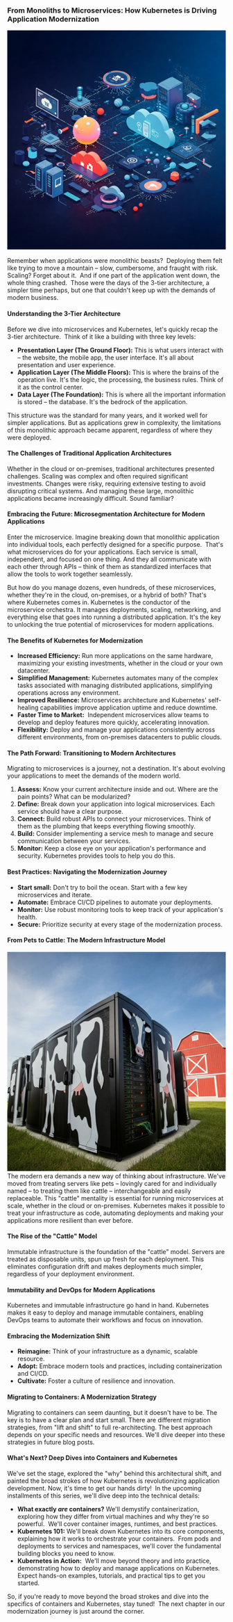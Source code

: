 ### From Monoliths to Microservices: How Kubernetes is Driving Application Modernization
![Introduction Image](/assets/images/intro_image.jpeg)

Remember when applications were monolithic beasts?  Deploying them felt like trying to move a mountain – slow, cumbersome, and fraught with risk.  Scaling? Forget about it.  And if one part of the application went down, the whole thing crashed.  Those were the days of the 3-tier architecture, a simpler time perhaps, but one that couldn't keep up with the demands of modern business.

#### Understanding the 3-Tier Architecture

Before we dive into microservices and Kubernetes, let's quickly recap the 3-tier architecture.  Think of it like a building with three key levels:

* **Presentation Layer (The Ground Floor):** This is what users interact with – the website, the mobile app, the user interface. It's all about presentation and user experience.
* **Application Layer (The Middle Floors):** This is where the brains of the operation live. It's the logic, the processing, the business rules. Think of it as the control center.
* **Data Layer (The Foundation):** This is where all the important information is stored – the database. It's the bedrock of the application.

This structure was the standard for many years, and it worked well for simpler applications. But as applications grew in complexity, the limitations of this monolithic approach became apparent, regardless of where they were deployed.

#### The Challenges of Traditional Application Architectures

Whether in the cloud or on-premises, traditional architectures presented challenges. Scaling was complex and often required significant investments. Changes were risky, requiring extensive testing to avoid disrupting critical systems. And managing these large, monolithic applications became increasingly difficult. Sound familiar?

#### Embracing the Future: Microsegmentation Architecture for Modern Applications

Enter the microservice. Imagine breaking down that monolithic application into individual tools, each perfectly designed for a specific purpose.  That's what microservices do for your applications. Each service is small, independent, and focused on one thing. And they all communicate with each other through APIs – think of them as standardized interfaces that allow the tools to work together seamlessly.

But how do you manage dozens, even hundreds, of these microservices, whether they're in the cloud, on-premises, or a hybrid of both? That's where Kubernetes comes in. Kubernetes is the conductor of the microservice orchestra. It manages deployments, scaling, networking, and everything else that goes into running a distributed application. It's the key to unlocking the true potential of microservices for modern applications.

#### The Benefits of Kubernetes for Modernization

* **Increased Efficiency:** Run more applications on the same hardware, maximizing your existing investments, whether in the cloud or your own datacenter.
* **Simplified Management:** Kubernetes automates many of the complex tasks associated with managing distributed applications, simplifying operations across any environment.
* **Improved Resilience:** Microservices architecture and Kubernetes' self-healing capabilities improve application uptime and reduce downtime.
* **Faster Time to Market:**  Independent microservices allow teams to develop and deploy features more quickly, accelerating innovation.
* **Flexibility:** Deploy and manage your applications consistently across different environments, from on-premises datacenters to public clouds.

#### The Path Forward: Transitioning to Modern Architectures

Migrating to microservices is a journey, not a destination. It's about evolving your applications to meet the demands of the modern world.

1. **Assess:** Know your current architecture inside and out. Where are the pain points? What can be modularized?
2. **Define:** Break down your application into logical microservices. Each service should have a clear purpose.
3. **Connect:** Build robust APIs to connect your microservices. Think of them as the plumbing that keeps everything flowing smoothly.
4. **Build:** Consider implementing a service mesh to manage and secure communication between your services.
5. **Monitor:** Keep a close eye on your application's performance and security. Kubernetes provides tools to help you do this.

#### Best Practices: Navigating the Modernization Journey

* **Start small:** Don't try to boil the ocean. Start with a few key microservices and iterate.
* **Automate:** Embrace CI/CD pipelines to automate your deployments.
* **Monitor:** Use robust monitoring tools to keep track of your application's health.
* **Secure:** Prioritize security at every stage of the modernization process.

#### From Pets to Cattle: The Modern Infrastructure Model
![Cattle Servers](/assets/images/cattle-server.jpg)
The modern era demands a new way of thinking about infrastructure. We've moved from treating servers like pets – lovingly cared for and individually named – to treating them like cattle – interchangeable and easily replaceable. This "cattle" mentality is essential for running microservices at scale, whether in the cloud or on-premises. Kubernetes makes it possible to treat your infrastructure as code, automating deployments and making your applications more resilient than ever before.

#### The Rise of the "Cattle" Model

Immutable infrastructure is the foundation of the "cattle" model. Servers are treated as disposable units, spun up fresh for each deployment. This eliminates configuration drift and makes deployments much simpler, regardless of your deployment environment.

#### Immutability and DevOps for Modern Applications

Kubernetes and immutable infrastructure go hand in hand. Kubernetes makes it easy to deploy and manage immutable containers, enabling DevOps teams to automate their workflows and focus on innovation.

#### Embracing the Modernization Shift

* **Reimagine:** Think of your infrastructure as a dynamic, scalable resource.
* **Adopt:** Embrace modern tools and practices, including containerization and CI/CD.
* **Cultivate:** Foster a culture of resilience and innovation.

#### Migrating to Containers: A Modernization Strategy

Migrating to containers can seem daunting, but it doesn't have to be. The key is to have a clear plan and start small. There are different migration strategies, from "lift and shift" to full re-architecting. The best approach depends on your specific needs and resources. We'll dive deeper into these strategies in future blog posts.

#### What's Next? Deep Dives into Containers and Kubernetes

We've set the stage, explored the "why" behind this architectural shift, and painted the broad strokes of how Kubernetes is revolutionizing application development. Now, it's time to get our hands dirty!  In the upcoming installments of this series, we'll dive deep into the technical details:

* **What exactly *are* containers?** We'll demystify containerization, exploring how they differ from virtual machines and why they're so powerful.  We'll cover container images, runtimes, and best practices.
* **Kubernetes 101:** We'll break down Kubernetes into its core components, explaining how it works to orchestrate your containers.  From pods and deployments to services and namespaces, we'll cover the fundamental building blocks you need to know.
* **Kubernetes in Action:**  We'll move beyond theory and into practice, demonstrating how to deploy and manage applications on Kubernetes.  Expect hands-on examples, tutorials, and practical tips to get you started.

So, if you're ready to move beyond the broad strokes and dive into the specifics of containers and Kubernetes, stay tuned!  The next chapter in our modernization journey is just around the corner.